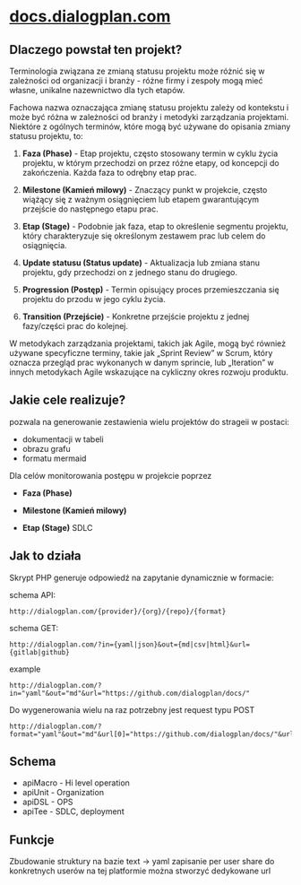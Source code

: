 # [docs.dialogplan.com](http://docs.dialogplan.com)


## Dlaczego powstał ten projekt?

Terminologia związana ze zmianą statusu projektu może różnić się w zależności od organizacji i branży - różne firmy i zespoły mogą mieć własne, unikalne nazewnictwo dla tych etapów.

Fachowa nazwa oznaczająca zmianę statusu projektu zależy od kontekstu i może być różna w zależności od branży i metodyki zarządzania projektami. 
Niektóre z ogólnych terminów, które mogą być używane do opisania zmiany statusu projektu, to:

1. **Faza (Phase)** - Etap projektu, często stosowany termin w cyklu życia projektu, w którym przechodzi on przez różne etapy, od koncepcji do zakończenia. Każda faza to odrębny etap prac.

2. **Milestone (Kamień milowy)** - Znaczący punkt w projekcie, często wiążący się z ważnym osiągnięciem lub etapem gwarantującym przejście do następnego etapu prac.

3. **Etap (Stage)** - Podobnie jak faza, etap to określenie segmentu projektu, który charakteryzuje się określonym zestawem prac lub celem do osiągnięcia.

4. **Update statusu (Status update)** - Aktualizacja lub zmiana stanu projektu, gdy przechodzi on z jednego stanu do drugiego.

5. **Progression (Postęp)** - Termin opisujący proces przemieszczania się projektu do przodu w jego cyklu życia.

6. **Transition (Przejście)** - Konkretne przejście projektu z jednej fazy/części prac do kolejnej.

W metodykach zarządzania projektami, takich jak Agile, mogą być również używane specyficzne terminy, takie jak „Sprint Review” w Scrum, który oznacza przegląd prac wykonanych w danym sprincie, lub „Iteration” w innych metodykach Agile wskazujące na cykliczny okres rozwoju produktu.


## Jakie cele realizuje?

pozwala na generowanie zestawienia wielu projektów do strageii w postaci:
+ dokumentacji w tabeli
+ obrazu grafu
+ formatu mermaid

Dla celów monitorowania postępu w projekcie poprzez 

+ **Faza (Phase)**

+ **Milestone (Kamień milowy)**

+ **Etap (Stage)** SDLC


## Jak to działa

Skrypt PHP generuje odpowiedź na zapytanie dynamicznie w formacie:

schema API:
```
http://dialogplan.com/{provider}/{org}/{repo}/{format}
```

schema GET:
```
http://dialogplan.com/?in={yaml|json}&out={md|csv|html}&url={gitlab|github}
```

example

```
http://dialogplan.com/?in="yaml"&out="md"&url="https://github.com/dialogplan/docs/"
```

Do wygenerowania wielu na raz potrzebny jest request typu POST

```
http://dialogplan.com/?format="yaml"&out="md"&url[0]="https://github.com/dialogplan/docs/"&url[1]="https://github.com/dialogplan/docs/"&url[3]="https://github.com/dialogplan/docs/"
```


## Schema

+ apiMacro - Hi level operation
+ apiUnit - Organization
+ apiDSL - OPS
+ apiTee - SDLC, deployment



## Funkcje

Zbudowanie struktury na bazie text -> yaml
zapisanie per user
share do konkretnych userów na tej platformie
można stworzyć dedykowane url





